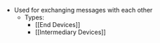 - Used for exchanging messages with each other
	- Types: 
		- [[End Devices]]
		- [[Intermediary Devices]]